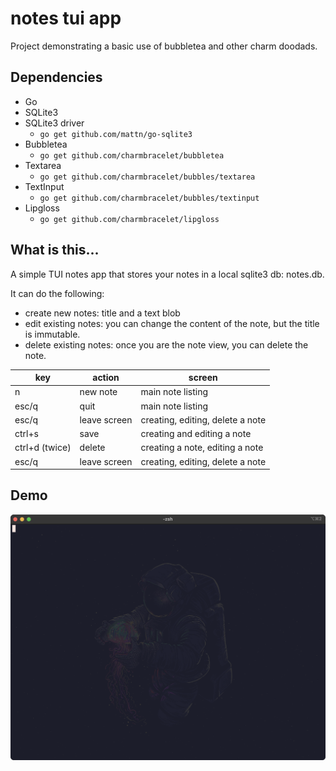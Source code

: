 # notes tui app
Project demonstrating a basic use of bubbletea and other charm doodads.

## Dependencies
* Go
* SQLite3
* SQLite3 driver
  * `go get github.com/mattn/go-sqlite3`
* Bubbletea
  * `go get github.com/charmbracelet/bubbletea`
* Textarea
  * `go get github.com/charmbracelet/bubbles/textarea`
* TextInput
  * `go get github.com/charmbracelet/bubbles/textinput`
* Lipgloss
  * `go get github.com/charmbracelet/lipgloss`

## What is this...
A simple TUI notes app that stores your notes in a local sqlite3 db: notes.db.

It can do the following:
* create new notes: title and a text blob
* edit existing notes: you can change the content of the note, but the title is immutable.
* delete existing notes: once you are the note view, you can delete the note.

| key            | action       | screen                           |
|----------------|--------------|----------------------------------|
| n              | new note     | main note listing                |
| esc/q          | quit         | main note listing                |
| esc/q          | leave screen | creating, editing, delete a note |
| ctrl+s         | save         | creating and editing a note      |
| ctrl+d (twice) | delete       | creating a note, editing a note  |
| esc/q          | leave screen | creating, editing, delete a note |

## Demo
![bubbletea notes app](demo.gif)
